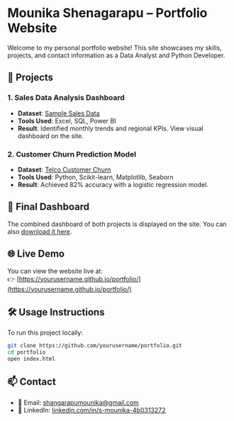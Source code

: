 
# Mounika Shenagarapu – Portfolio Website

Welcome to my personal portfolio website! This site showcases my skills, projects, and contact information as a Data Analyst and Python Developer.

## 🚀 Projects

### 1. Sales Data Analysis Dashboard
- **Dataset**: [Sample Sales Data](https://www.kaggle.com/datasets/kyanyoga/sample-sales-data)
- **Tools Used**: Excel, SQL, Power BI
- **Result**: Identified monthly trends and regional KPIs. View visual dashboard on the site.

### 2. Customer Churn Prediction Model
- **Dataset**: [Telco Customer Churn](https://www.kaggle.com/datasets/blastchar/telco-customer-churn)
- **Tools Used**: Python, Scikit-learn, Matplotlib, Seaborn
- **Result**: Achieved 82% accuracy with a logistic regression model.

## 📸 Final Dashboard
The combined dashboard of both projects is displayed on the site. You can also [download it here](https://sandbox.openai.com/mnt/data/final_project_dashboard.png).

## 🌐 Live Demo
You can view the website live at:  
👉 [https://yourusername.github.io/portfolio/](https://yourusername.github.io/portfolio/)

## 🛠️ Usage Instructions

To run this project locally:

```bash
git clone https://github.com/yourusername/portfolio.git
cd portfolio
open index.html
```

## 📫 Contact

- 📧 Email: [shangarapumounika@gmail.com](mailto:shangarapumounika@gmail.com)
- 💼 LinkedIn: [linkedin.com/in/s-mounika-4b0313272](https://linkedin.com/in/s-mounika-4b0313272)
